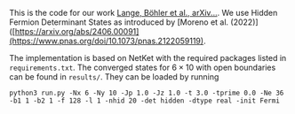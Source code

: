 
This is the code for our work [Lange, Böhler et al., arXiv...](...). We use Hidden Fermion Determinant States as introduced by [Moreno et al. (2022)]([https://arxiv.org/abs/2406.00091](https://www.pnas.org/doi/10.1073/pnas.2122059119). 

The implementation is based on NetKet with the required packages listed in `requirements.txt`. The converged states for $6\times 10$ with open boundaries can be found in `results/`. They can be loaded by running

`python3 run.py -Nx 6 -Ny 10 -Jp 1.0 -Jz 1.0 -t 3.0 -tprime 0.0 -Ne 36 -b1 1 -b2 1 -f 128 -l 1 -nhid 20 -det hidden -dtype real -init Fermi`
